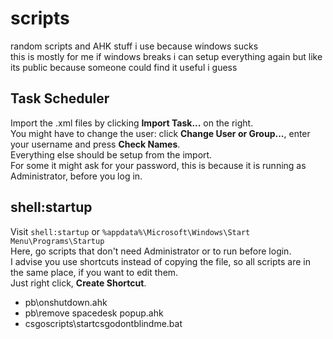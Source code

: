# scripts

random scripts and AHK stuff i use because windows sucks  
this is mostly for me if windows breaks i can setup everything again but like its public because someone could find it useful i guess

## Task Scheduler

Import the .xml files by clicking **Import Task...** on the right.  
You might have to change the user: click **Change User or Group...**, enter your username and press **Check Names**.  
Everything else should be setup from the import.  
For some it might ask for your password, this is because it is running as Administrator, before you log in.

## shell:startup

Visit `shell:startup` or `%appdata%\Microsoft\Windows\Start Menu\Programs\Startup`  
Here, go scripts that don't need Administrator or to run before login.  
I advise you use shortcuts instead of copying the file, so all scripts are in the same place, if you want to edit them.  
Just right click, **Create Shortcut**.

- pb\onshutdown.ahk
- pb\remove spacedesk popup.ahk
- csgoscripts\startcsgodontblindme.bat
